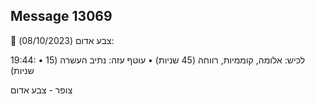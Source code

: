 ## Message 13069

🔴 צבע אדום (08/10/2023):

19:44:
• לכיש: אלומה, קוממיות, רווחה (45 שניות)
• עוטף עזה: נתיב העשרה (15 שניות)

צופר - צבע אדום

